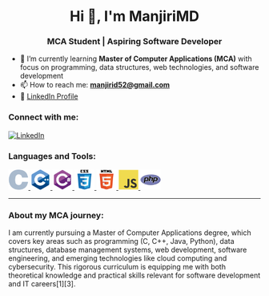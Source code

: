 <h1 align="center">Hi 👋, I'm ManjiriMD</h1>
<h3 align="center">MCA Student | Aspiring Software Developer</h3>

- 🌱 I’m currently learning **Master of Computer Applications (MCA)** with focus on programming, data structures, web technologies, and software development  
- 📫 How to reach me: **manjirid52@gmail.com**  
- 🔗 [LinkedIn Profile](https://www.linkedin.com/in/manjiri-m-d-25b49b295?lipi=urn%3Ali%3Apage%3Ad_flagship3_profile_view_base_contact_details%3BmOzVBq6EQuuUnJwy0%2FBWSg%3D%3D)

<h3 align="left">Connect with me:</h3>
<p align="left">
  <a href="https://www.linkedin.com/in/manjiri-m-d-25b49b295?lipi=urn%3Ali%3Apage%3Ad_flagship3_profile_view_base_contact_details%3BmOzVBq6EQuuUnJwy0%2FBWSg%3D%3D" target="_blank">
    <img align="center" src="https://raw.githubusercontent.com/rahuldkjain/github-profile-readme-generator/master/src/images/icons/Social/linked-in-alt.svg" alt="LinkedIn" height="30" width="40" />
  </a>
</p>

<h3 align="left">Languages and Tools:</h3>
<p align="left">
  <a href="https://www.cprogramming.com/" target="_blank" rel="noreferrer">
    <img src="https://raw.githubusercontent.com/devicons/devicon/master/icons/c/c-original.svg" alt="C" width="40" height="40"/>
  </a> 
  <a href="https://www.w3schools.com/cpp/" target="_blank" rel="noreferrer">
    <img src="https://raw.githubusercontent.com/devicons/devicon/master/icons/cplusplus/cplusplus-original.svg" alt="C++" width="40" height="40"/>
  </a> 
  <a href="https://www.w3schools.com/cs/" target="_blank" rel="noreferrer">
    <img src="https://raw.githubusercontent.com/devicons/devicon/master/icons/csharp/csharp-original.svg" alt="C#" width="40" height="40"/>
  </a> 
  <a href="https://www.w3schools.com/css/" target="_blank" rel="noreferrer">
    <img src="https://raw.githubusercontent.com/devicons/devicon/master/icons/css3/css3-original-wordmark.svg" alt="CSS3" width="40" height="40"/>
  </a> 
  <a href="https://www.w3.org/html/" target="_blank" rel="noreferrer">
    <img src="https://raw.githubusercontent.com/devicons/devicon/master/icons/html5/html5-original-wordmark.svg" alt="HTML5" width="40" height="40"/>
  </a> 
  <a href="https://developer.mozilla.org/en-US/docs/Web/JavaScript" target="_blank" rel="noreferrer">
    <img src="https://raw.githubusercontent.com/devicons/devicon/master/icons/javascript/javascript-original.svg" alt="JavaScript" width="40" height="40"/>
  </a> 
  <a href="https://www.php.net" target="_blank" rel="noreferrer">
    <img src="https://raw.githubusercontent.com/devicons/devicon/master/icons/php/php-original.svg" alt="PHP" width="40" height="40"/>
  </a>
</p>

---
### About my MCA journey:
I am currently pursuing a Master of Computer Applications degree, which covers key areas such as programming (C, C++, Java, Python), data structures, database management systems, web development, software engineering, and emerging technologies like cloud computing and cybersecurity. This rigorous curriculum is equipping me with both theoretical knowledge and practical skills relevant for software development and IT careers[1][3].
